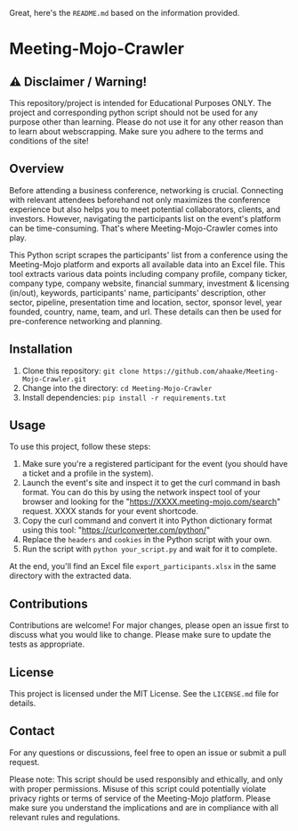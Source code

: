 Great, here's the `README.md` based on the information provided.

# Meeting-Mojo-Crawler


## ⚠️ Disclaimer / Warning!
This repository/project is intended for Educational Purposes ONLY.
The project and corresponding python script should not be used for any purpose other than learning. Please do not use it for any other reason than to learn about webscrapping. Make sure you adhere to the terms and conditions of the site!

## Overview

Before attending a business conference, networking is crucial. Connecting with relevant attendees beforehand not only maximizes the conference experience but also helps you to meet potential collaborators, clients, and investors. However, navigating the participants list on the event's platform can be time-consuming. That's where Meeting-Mojo-Crawler comes into play.

This Python script scrapes the participants' list from a conference using the Meeting-Mojo platform and exports all available data into an Excel file. This tool extracts various data points including company profile, company ticker, company type, company website, financial summary, investment & licensing (in/out), keywords, participants' name, participants' description, other sector, pipeline, presentation time and location, sector, sponsor level, year founded, country, name, team, and url. These details can then be used for pre-conference networking and planning.

## Installation

1. Clone this repository: `git clone https://github.com/ahaake/Meeting-Mojo-Crawler.git`
2. Change into the directory: `cd Meeting-Mojo-Crawler`
3. Install dependencies: `pip install -r requirements.txt`

## Usage

To use this project, follow these steps:

1. Make sure you're a registered participant for the event (you should have a ticket and a profile in the system).
2. Launch the event's site and inspect it to get the curl command in bash format. You can do this by using the network inspect tool of your browser and looking for the "https://XXXX.meeting-mojo.com/search" request. XXXX stands for your event shortcode.
3. Copy the curl command and convert it into Python dictionary format using this tool: "https://curlconverter.com/python/"
4. Replace the `headers` and `cookies` in the Python script with your own.
5. Run the script with `python your_script.py` and wait for it to complete.

At the end, you'll find an Excel file `export_participants.xlsx` in the same directory with the extracted data.

## Contributions

Contributions are welcome! For major changes, please open an issue first to discuss what you would like to change. Please make sure to update the tests as appropriate.

## License

This project is licensed under the MIT License. See the `LICENSE.md` file for details.

## Contact

For any questions or discussions, feel free to open an issue or submit a pull request.

Please note: This script should be used responsibly and ethically, and only with proper permissions. Misuse of this script could potentially violate privacy rights or terms of service of the Meeting-Mojo platform. Please make sure you understand the implications and are in compliance with all relevant rules and regulations.